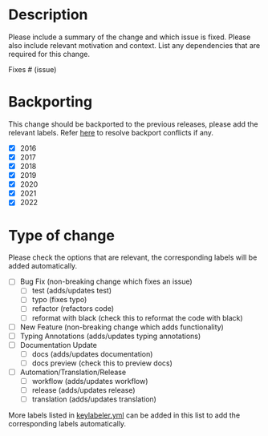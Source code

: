 # Description

Please include a summary of the change and which issue is fixed. Please also include relevant motivation and context. 
List any dependencies that are required for this change.

Fixes # (issue)

# Backporting

This change should be backported to the previous releases, please add the relevant labels.
Refer [here](https://github.com/haiiliin/abqpy/discussions/1500) to resolve backport conflicts if any.

- [x] 2016
- [x] 2017
- [x] 2018
- [x] 2019
- [x] 2020
- [x] 2021
- [x] 2022

# Type of change

Please check the options that are relevant, the corresponding labels will be added automatically.

- [ ] Bug Fix (non-breaking change which fixes an issue)
  - [ ] test (adds/updates test)
  - [ ] typo (fixes typo)
  - [ ] refactor (refactors code)
  - [ ] reformat with black (check this to reformat the code with black)
- [ ] New Feature (non-breaking change which adds functionality)
- [ ] Typing Annotations (adds/updates typing annotations)
- [ ] Documentation Update
  - [ ] docs (adds/updates documentation)
  - [ ] docs preview (check this to preview docs)
- [ ] Automation/Translation/Release
  - [ ] workflow (adds/updates workflow)
  - [ ] release (adds/updates release)
  - [ ] translation (adds/updates translation)

More labels listed in [keylabeler.yml](https://github.com/haiiliin/abqpy/blob/2023/.github/keylabeler.yml)
can be added in this list to add the corresponding labels automatically.
